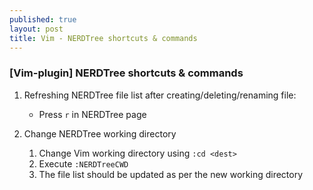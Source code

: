 ```yaml
---
published: true
layout: post
title: Vim - NERDTree shortcuts & commands
---
```

### [Vim-plugin] NERDTree shortcuts & commands

1.  Refreshing NERDTree file list after creating/deleting/renaming file:
    - Press `r` in NERDTree page

2.  Change NERDTree working directory
    1. Change Vim working directory using `:cd <dest>`
    2. Execute `:NERDTreeCWD`
    3. The file list should be updated as per the new working directory
